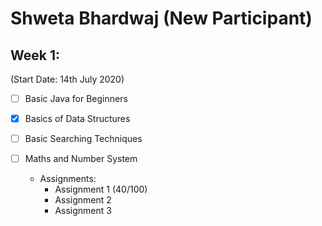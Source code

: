 # Shweta Bhardwaj  (New Participant)

## Week 1:
(Start Date: 14th July 2020)
- [ ] Basic Java for Beginners
- [x] Basics of Data Structures
- [ ] Basic Searching Techniques
- [ ] Maths and Number System

  * Assignments:
    - Assignment 1 (40/100)
    - Assignment 2
    - Assignment 3

   
